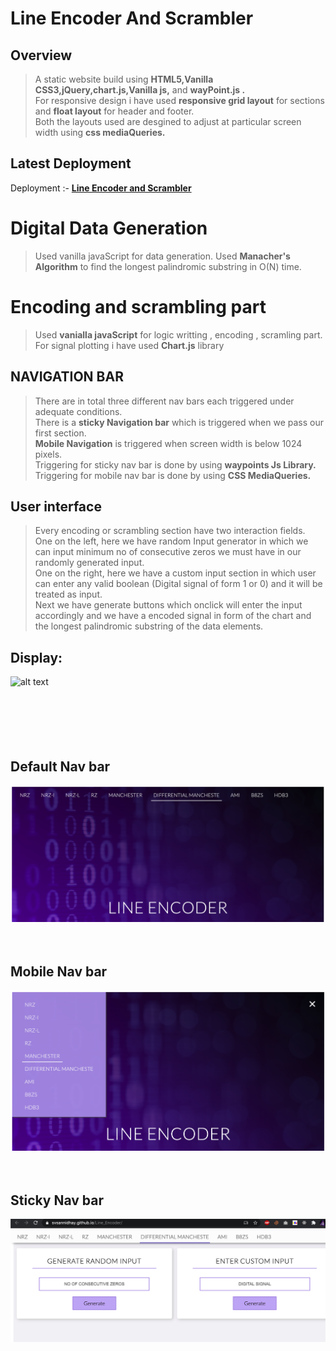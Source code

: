 # Line Encoder And Scrambler
## Overview
> A static website build using **HTML5,Vanilla CSS3,jQuery,chart.js,Vanilla js,** and **wayPoint.js .**<br>
> For responsive design i have used **responsive grid layout** for sections and **float layout** for header and footer.<br>
> Both the layouts used are desgined to adjust at particular screen width using **css mediaQueries.**<br>

## Latest Deployment 
Deployment :- <a href="https://svsannidhay.github.io/Line_Encoder/" target = "_blank" >**Line Encoder and Scrambler**</a>

# Digital Data Generation
> Used vanilla javaScript for data generation.
> Used **Manacher's Algorithm** to find the longest palindromic substring in O(N) time.

# Encoding and scrambling part 
> Used **vanialla javaScript** for logic writting , encoding , scramling part.<br>
> For signal plotting i have used **Chart.js** library 
 
## NAVIGATION BAR
> There are in total three different nav bars each triggered under adequate conditions.<br>
> There is a **sticky Navigation bar** which is triggered when we pass our first section.<br>
> **Mobile Navigation** is triggered when screen width is below 1024 pixels.<br>
> Triggering for sticky nav bar is done by using **waypoints Js Library.**<br>
> Triggering for mobile nav bar is done by using **CSS MediaQueries.**<br>

## User interface 
> Every encoding or scrambling section have two interaction fields. <br>
> One on the left, here we have random Input generator in which we can input minimum no of consecutive zeros we must have in our randomly generated input.<br>
> One on the right, here we have a custom input section in which user can enter any valid boolean (Digital signal of form 1 or 0) and it will be treated as input.<br>
> Next we have generate buttons which onclick will enter the input accordingly and we have a encoded signal in form of the chart and the longest palindromic substring of the data elements. <br>

## Display:
![alt text](https://github.com/svsannidhay/Line_Encoder/blob/master/Display%20images/full%20website.png)
<br>
<br>
<br>
<br>
<br>
<br>
## Default Nav bar
![alt text](https://github.com/svsannidhay/Line_Encoder/blob/master/Display%20images/Deafult%20nav%20bar.png)
<br>
<br>
<br>
## Mobile Nav bar 
![alt text](https://github.com/svsannidhay/Line_Encoder/blob/master/Display%20images/mobile%20nav%20bar.png)
<br>
<br>
<br>
## Sticky Nav bar 
![alt text](https://github.com/svsannidhay/Line_Encoder/blob/master/Display%20images/Sticky%20Nav%20bar.png)
